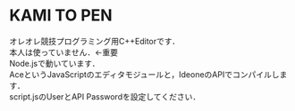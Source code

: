 # KAMI TO PEN
オレオレ競技プログラミング用C++Editorです．  
本人は使っていません．←重要  
Node.jsで動いています．  
AceというJavaScriptのエディタモジュールと，IdeoneのAPIでコンパイルします．  
script.jsのUserとAPI Passwordを設定してください．
